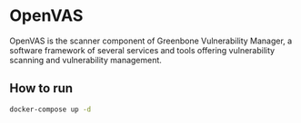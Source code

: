 # OpenVAS
OpenVAS is the scanner component of Greenbone Vulnerability Manager, a software framework of several services and tools offering vulnerability scanning and vulnerability management.

## How to run
```bash
docker-compose up -d
```